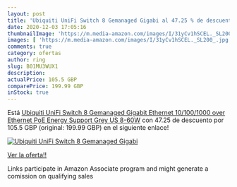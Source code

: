 ```yaml
---
layout: post
title: 'Ubiquiti UniFi Switch 8 Gemanaged Gigabi al 47.25 % de descuento'
date: 2020-12-03 17:05:16
thumbnailImage: 'https://m.media-amazon.com/images/I/31yCv1hSCEL._SL200_.jpg'
images: [ 'https://m.media-amazon.com/images/I/31yCv1hSCEL._SL200_.jpg' ]
comments: true
category: ofertas
author: ring
slug: B01MU3WUX1
description:
actualPrice: 105.5 GBP
comparePrice: 199.99 GBP
inStock: true
---
```


Está [Ubiquiti UniFi Switch 8 Gemanaged Gigabit Ethernet 10/100/1000 over Ethernet  PoE  Energy Support  Grey  US 8-60W](https://www.amazon.co.uk/dp/B01MU3WUX1/?tag=tolees0a-21) con 47.25 de descuento por 105.5 GBP (original: 199.99 GBP) en el siguiente enlace!

[![Ubiquiti UniFi Switch 8 Gemanaged Gigabi](https://m.media-amazon.com/images/I/31yCv1hSCEL._SL200_.jpg)](https://www.amazon.co.uk/dp/B01MU3WUX1/?tag=tolees0a-21)

[Ver la oferta!!](https://www.amazon.co.uk/dp/B01MU3WUX1/?tag=tolees0a-21)

Links participate in Amazon Associate program and might generate a comission on qualifying sales


